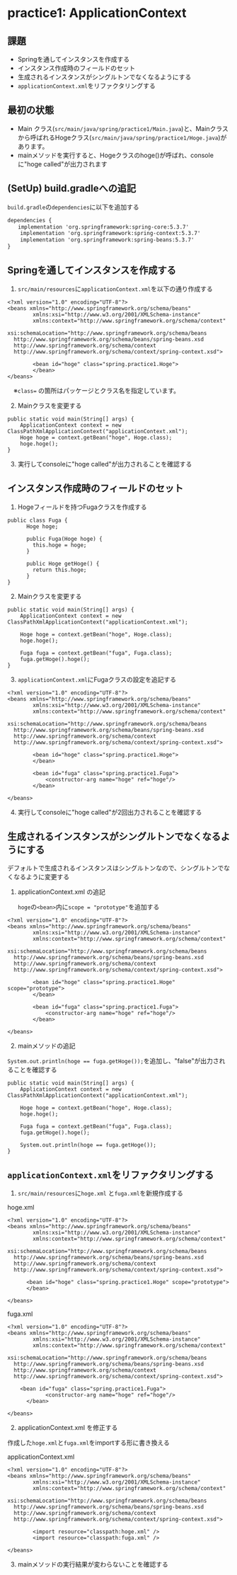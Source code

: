# practice1: ApplicationContext
## 課題
- Springを通してインスタンスを作成する
- インスタンス作成時のフィールドのセット
- 生成されるインスタンスがシングルトンでなくなるようにする
- `applicationContext.xml`をリファクタリングする

## 最初の状態
- Main クラス(`src/main/java/spring/practice1/Main.java`)と、Mainクラスから呼ばれるHogeクラス(`src/main/java/spring/practice1/Hoge.java`)があります。
- mainメソッドを実行すると、Hogeクラスのhoge()が呼ばれ、consoleに"hoge called"が出力されます

## (SetUp) build.gradleへの追記
`build.gradle`の`dependencies`に以下を追加する
```xml
dependencies {
　　implementation 'org.springframework:spring-core:5.3.7'
    implementation 'org.springframework:spring-context:5.3.7'
    implementation 'org.springframework:spring-beans:5.3.7'
}
```

## Springを通してインスタンスを作成する
1. `src/main/resources`に`applicationContext.xml`を以下の通り作成する
```
<?xml version="1.0" encoding="UTF-8"?>
<beans xmlns="http://www.springframework.org/schema/beans"
        xmlns:xsi="http://www.w3.org/2001/XMLSchema-instance"
        xmlns:context="http://www.springframework.org/schema/context"
        xsi:schemaLocation="http://www.springframework.org/schema/beans
  http://www.springframework.org/schema/beans/spring-beans.xsd
  http://www.springframework.org/schema/context
  http://www.springframework.org/schema/context/spring-context.xsd">

        <bean id="hoge" class="spring.practice1.Hoge">
        </bean>
</beans>
```
　※`class=` の箇所はパッケージとクラス名を指定しています。

2. Mainクラスを変更する
```
public static void main(String[] args) {
	ApplicationContext context = new ClassPathXmlApplicationContext("applicationContext.xml");
	Hoge hoge = context.getBean("hoge", Hoge.class);
	hoge.hoge();
}
```
3. 実行してconsoleに"hoge called"が出力されることを確認する

## インスタンス作成時のフィールドのセット
1. Hogeフィールドを持つFugaクラスを作成する

```
public class Fuga {
      Hoge hoge;

      public Fuga(Hoge hoge) {
		this.hoge = hoge;
      }

      public Hoge getHoge() {
		return this.hoge;
      }
}
```


2. Mainクラスを変更する
```
public static void main(String[] args) {
	ApplicationContext context = new ClassPathXmlApplicationContext("applicationContext.xml");

	Hoge hoge = context.getBean("hoge", Hoge.class);
	hoge.hoge();

	Fuga fuga = context.getBean("fuga", Fuga.class);
	fuga.getHoge().hoge();
}
```

3. `applicationContext.xml`にFugaクラスの設定を追記する
```
<?xml version="1.0" encoding="UTF-8"?>
<beans xmlns="http://www.springframework.org/schema/beans"
        xmlns:xsi="http://www.w3.org/2001/XMLSchema-instance"
        xmlns:context="http://www.springframework.org/schema/context"
        xsi:schemaLocation="http://www.springframework.org/schema/beans
  http://www.springframework.org/schema/beans/spring-beans.xsd
  http://www.springframework.org/schema/context
  http://www.springframework.org/schema/context/spring-context.xsd">

        <bean id="hoge" class="spring.practice1.Hoge">
        </bean>

        <bean id="fuga" class="spring.practice1.Fuga">
        	<constructor-arg name="hoge" ref="hoge"/>
        </bean>

</beans>
```

4. 実行してconsoleに"hoge called"が2回出力されることを確認する

## 生成されるインスタンスがシングルトンでなくなるようにする
デフォルトで生成されるインスタンスはシングルトンなので、シングルトンでなくなるように変更する

1. applicationContext.xml の追記

      `hoge`の`<bean>`内に`scope = "prototype"`を追加する
```
<?xml version="1.0" encoding="UTF-8"?>
<beans xmlns="http://www.springframework.org/schema/beans"
        xmlns:xsi="http://www.w3.org/2001/XMLSchema-instance"
        xmlns:context="http://www.springframework.org/schema/context"
        xsi:schemaLocation="http://www.springframework.org/schema/beans
  http://www.springframework.org/schema/beans/spring-beans.xsd
  http://www.springframework.org/schema/context
  http://www.springframework.org/schema/context/spring-context.xsd">

        <bean id="hoge" class="spring.practice1.Hoge" scope="prototype">
        </bean>

        <bean id="fuga" class="spring.practice1.Fuga">
        	<constructor-arg name="hoge" ref="hoge"/>
        </bean>

</beans>
```

2. mainメソッドの追記

`System.out.println(hoge == fuga.getHoge());`を追加し、"false"が出力されることを確認する

```
public static void main(String[] args) {
	ApplicationContext context = new ClassPathXmlApplicationContext("applicationContext.xml");

	Hoge hoge = context.getBean("hoge", Hoge.class);
	hoge.hoge();

	Fuga fuga = context.getBean("fuga", Fuga.class);
	fuga.getHoge().hoge();

	System.out.println(hoge == fuga.getHoge());
}
```

## `applicationContext.xml`をリファクタリングする
1. `src/main/resources`に`hoge.xml` と`fuga.xml`を新規作成する

hoge.xml
```
<?xml version="1.0" encoding="UTF-8"?>
<beans xmlns="http://www.springframework.org/schema/beans"
        xmlns:xsi="http://www.w3.org/2001/XMLSchema-instance"
        xmlns:context="http://www.springframework.org/schema/context"
        xsi:schemaLocation="http://www.springframework.org/schema/beans
  http://www.springframework.org/schema/beans/spring-beans.xsd
  http://www.springframework.org/schema/context
  http://www.springframework.org/schema/context/spring-context.xsd">

      <bean id="hoge" class="spring.practice1.Hoge" scope="prototype">
      </bean>

</beans>
```

fuga.xml
```
<?xml version="1.0" encoding="UTF-8"?>
<beans xmlns="http://www.springframework.org/schema/beans"
        xmlns:xsi="http://www.w3.org/2001/XMLSchema-instance"
        xmlns:context="http://www.springframework.org/schema/context"
        xsi:schemaLocation="http://www.springframework.org/schema/beans
  http://www.springframework.org/schema/beans/spring-beans.xsd
  http://www.springframework.org/schema/context
  http://www.springframework.org/schema/context/spring-context.xsd">

	<bean id="fuga" class="spring.practice1.Fuga">
        	<constructor-arg name="hoge" ref="hoge"/>
      </bean>

</beans>
```

2. applicationContext.xml を修正する

作成した`hoge.xml`と`fuga.xml`をimportする形に書き換える

applicationContext.xml
```
<?xml version="1.0" encoding="UTF-8"?>
<beans xmlns="http://www.springframework.org/schema/beans"
        xmlns:xsi="http://www.w3.org/2001/XMLSchema-instance"
        xmlns:context="http://www.springframework.org/schema/context"
        xsi:schemaLocation="http://www.springframework.org/schema/beans
  http://www.springframework.org/schema/beans/spring-beans.xsd
  http://www.springframework.org/schema/context
  http://www.springframework.org/schema/context/spring-context.xsd">

        <import resource="classpath:hoge.xml" />
        <import resource="classpath:fuga.xml" />

</beans>
```

3. mainメソッドの実行結果が変わらないことを確認する


